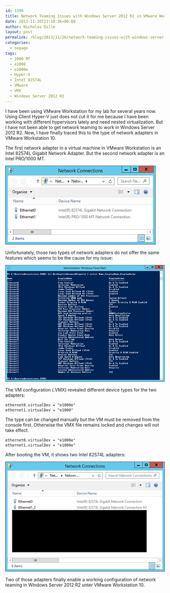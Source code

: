 ```yaml
---
id: 1399
title: Network Teaming Issues with Windows Server 2012 R2 in VMware Workstation
date: 2013-11-26T23:10:36+00:00
author: Nicholas Dille
layout: post
permalink: /blog/2013/11/26/network-teaming-issues-with-windows-server-2012-r2-in-vmware-workstation/
categories:
  - sepago
tags:
  - 1000 MT
  - e1000
  - e1000e
  - Hyper-V
  - Intel 82574L
  - VMware
  - VMX
  - Windows Server 2012 R2
---
```

I have been using VMware Workstation for my lab for several years now. Using Client Hyper-V just does not cut it for me because I have been working with different hypervisors lately and need nested virtualization. But I have not been able to get network teaming to work in Windows Server 2012 R2. Now, I have finally traced this to the type of network adapters in VMware Workstation 10.

<!--more-->

The first network adapter in a virtual machine in VMware Workstation is an Intel 82574L Gigabit Network Adapter. But the second network adapter is an Intel PRO/1000 MT.

[![Different network adapters in virtual machine](/media/2014/01/e1000.png)](/media/2014/01/e1000.png)

Unfortunately, those two types of network adapters do not offer the same features which seems to be the cause for my issue:

[![Different capabilities of network adapters](/media/2014/01/AdvancedProperty.png)](/media/2014/01/AdvancedProperty.png)

The VM configuration (.VMX) revealed different device types for the two adapters:

```
ethernet0.virtualDev = "e1000e"
ethernet1.virtualDev = "e1000"
```

The type can be changed manually but the VM must be removed from the console first. Otherwise the VMX file remains locked and changes will not take effect.

```
ethernet0.virtualDev = "e1000e"
ethernet1.virtualDev = "e1000e"
```

After booting the VM, it shows two Intel 82574L adapters:

[![Identical network adapters](/media/2014/01/e1000e_2.png)](/media/2014/01/e1000e_2.png)

Two of those adapters finally enable a working configuration of network teaming in Windows Server 2012 R2 unter VMware Workstation 10.
